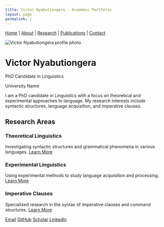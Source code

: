 ```yaml
---
title: Victor Nyabutiongera - Academic Portfolio
layout: page
permalink: /
---
```

<!-- Navigation -->
[Home](/) | [About](/about/) | [Research](/research/) | [Publications](/publications/) | [Contact](/contact/)

<!-- Hero -->
![Victor Nyabutiongera profile photo](profile-placeholder.jpg)

# Victor Nyabutiongera

PhD Candidate in Linguistics

University Name

I am a PhD candidate in Linguistics with a focus on theoretical and experimental approaches to language. My research interests include syntactic structures, language acquisition, and imperative clauses.

## Research Areas

### Theoretical Linguistics
Investigating syntactic structures and grammatical phenomena in various languages. [Learn More](/research/)

### Experimental Linguistics
Using experimental methods to study language acquisition and processing. [Learn More](/research/)

### Imperative Clauses
Specialized research in the syntax of imperative clauses and command structures. [Learn More](/research/)

<!-- Contact -->
[Email](mailto:victor@university.edu) [GitHub](https://github.com/Ongevic) [Scholar](https://scholar.google.com) [LinkedIn](https://linkedin.com)
